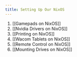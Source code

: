 ```yaml
---
title: Setting Up Our NixOS
---
```


1. [[Gamepads on NixOS]]
2. [[Nvidia Drivers on NixOS]]
3. [[Printing on NixOS]]
4. [[Wacom Tablets on NixOS]]
5. [[Remote Control on NixOS]]
6. [[Mounting Drives on NixOS]]